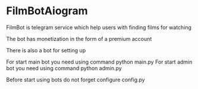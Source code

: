 # FilmBotAiogram

FilmBot is telegram service which help users with finding films for watching

The bot has monetization in the form of a premium account

There is also a bot for setting up

For start main bot you need using command python main.py 
For start admin bot you need using command python admin.py 

Before start using bots do not forget configure config.py
